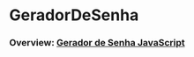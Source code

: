 # GeradorDeSenha

### Overview: <a href="https://sweet-croissant-dcac9a.netlify.app">Gerador de Senha JavaScript<a>
